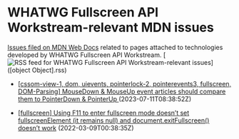 # WHATWG Fullscreen API Workstream-relevant MDN issues

[Issues filed on MDN Web Docs](https://github.com/mdn/content/issues) related to pages attached to technologies developed by WHATWG Fullscreen API Workstream. [![RSS feed for WHATWG Fullscreen API Workstream-relevant issues](https://www.w3.org/QA/2007/04/feed_icon)]([object Object].rss)

* [[cssom-view-1, dom, uievents, pointerlock-2, pointerevents3, fullscreen, DOM-Parsing] MouseDown & MouseUp event articles should compare them to PointerDown & PointerUp ](https://github.com/mdn/content/issues/27878) (2023-07-11T08:38:52Z)
  
* [[fullscreen] Using F11 to enter fullscreen mode doesn’t set fullscreenElement (it remains null) and document.exitFullscreen() doesn’t work](https://github.com/mdn/content/issues/13674) (2022-03-09T00:38:35Z)
  
